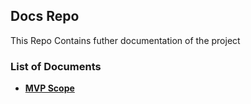 ## Docs Repo
This Repo Contains futher documentation of the project
### List of Documents
* **[MVP Scope](MVP-Scope.md)** 
